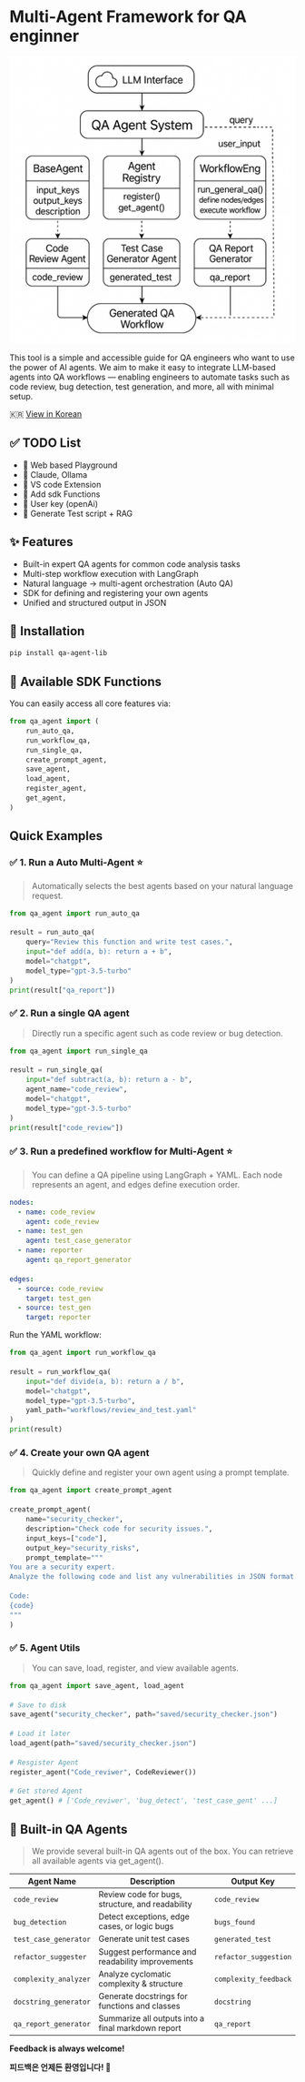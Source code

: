 # Multi-Agent Framework for QA enginner

![img](./docs/image.png)


This tool is a simple and accessible guide for QA engineers who want to use the power of AI agents. We aim to make it easy to integrate LLM-based agents into QA workflows — enabling engineers to automate tasks such as code review, bug detection, test generation, and more, all with minimal setup.


🇰🇷 [View in Korean](./docs/README_kor_.md)

## ✅  TODO List

- 🔲 Web based Playground 
- 🔲 Claude, Ollama
- 🔲 VS code Extension
- 🔲 Add sdk Functions
- 🔲 User key (openAi)
- 🔲 Generate Test script + RAG

## ✨ Features

- Built-in expert QA agents for common code analysis tasks  
- Multi-step workflow execution with LangGraph  
- Natural language → multi-agent orchestration (Auto QA)  
- SDK for defining and registering your own agents  
- Unified and structured output in JSON  


## 🚀 Installation

```bash
pip install qa-agent-lib
```

## 🔧 Available SDK Functions
You can easily access all core features via:


```python
from qa_agent import (
    run_auto_qa,
    run_workflow_qa,
    run_single_qa,
    create_prompt_agent,
    save_agent,
    load_agent,
    register_agent,
    get_agent,
)
``` 

## Quick Examples

### ✅ 1. Run a Auto Multi-Agent ⭐️

> Automatically selects the best agents based on your natural language request.

```python
from qa_agent import run_auto_qa

result = run_auto_qa(
    query="Review this function and write test cases.",
    input="def add(a, b): return a + b",
    model="chatgpt",
    model_type="gpt-3.5-turbo"
)
print(result["qa_report"])
```

### ✅ 2. Run a single QA agent

> Directly run a specific agent such as code review or bug detection.

```python
from qa_agent import run_single_qa

result = run_single_qa(
    input="def subtract(a, b): return a - b",
    agent_name="code_review",
    model="chatgpt",
    model_type="gpt-3.5-turbo"
)
print(result["code_review"])
```

### ✅ 3. Run a predefined workflow for Multi-Agent ⭐️

> You can define a QA pipeline using LangGraph + YAML.
Each node represents an agent, and edges define execution order.


```yaml
nodes:
  - name: code_review
    agent: code_review
  - name: test_gen
    agent: test_case_generator
  - name: reporter
    agent: qa_report_generator

edges:
  - source: code_review
    target: test_gen
  - source: test_gen
    target: reporter
```

Run the YAML workflow:

```python
from qa_agent import run_workflow_qa

result = run_workflow_qa(
    input="def divide(a, b): return a / b",
    model="chatgpt",
    model_type="gpt-3.5-turbo",
    yaml_path="workflows/review_and_test.yaml"
)
print(result)
```

### ✅ 4. Create your own QA agent

> Quickly define and register your own agent using a prompt template.

```python
from qa_agent import create_prompt_agent

create_prompt_agent(
    name="security_checker",
    description="Check code for security issues.",
    input_keys=["code"],
    output_key="security_risks",
    prompt_template="""
You are a security expert.
Analyze the following code and list any vulnerabilities in JSON format.

Code:
{code}
"""
)
```

### ✅ 5. Agent Utils

> You can save, load, register, and view available agents.

```python
from qa_agent import save_agent, load_agent

# Save to disk
save_agent("security_checker", path="saved/security_checker.json")

# Load it later
load_agent(path="saved/security_checker.json")

# Resgister Agent
register_agent("Code_reviwer", CodeReviewer())

# Get stored Agent
get_agent() # ['Code_reviwer', 'bug_detect', 'test_case_gent' ...]
```



## 🧪 Built-in QA Agents

> We provide several built-in QA agents out of the box.
You can retrieve all available agents via get_agent().

| Agent Name             | Description                                       | Output Key            |
|------------------------|---------------------------------------------------|------------------------|
| `code_review`          | Review code for bugs, structure, and readability  | `code_review`          |
| `bug_detection`        | Detect exceptions, edge cases, or logic bugs      | `bugs_found`           |
| `test_case_generator`  | Generate unit test cases                          | `generated_test`       |
| `refactor_suggester`   | Suggest performance and readability improvements  | `refactor_suggestion`  |
| `complexity_analyzer`  | Analyze cyclomatic complexity & structure         | `complexity_feedback`  |
| `docstring_generator`  | Generate docstrings for functions and classes     | `docstring`            |
| `qa_report_generator`  | Summarize all outputs into a final markdown report| `qa_report`            |



**Feedback is always welcome!**

**피드백은 언제든 환영입니다! 🙌**

